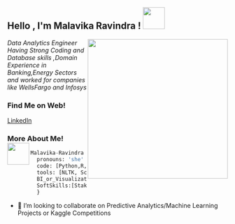 

<h2> Hello , I'm Malavika Ravindra ! <img src="https://media.giphy.com/media/mGcNjsfWAjY5AEZNw6/giphy.gif" width="50"></h2>
<img align='right' src="https://github.com/malavika8/malavika8/undraw_freelancer_b0my(1).gif" width="320">
<p><em>Data Analytics Engineer </br>Having Strong Coding and Database skills ,Domain Experience in Banking,Energy Sectors and worked for companies like WellsFargo and Infosys 
</em></p>


### Find Me on Web! 

<a href="https://www.linkedin.com/in/malavika-ravindra/">LinkedIn</a>
 
 
<h3>More About Me! <img align='left' img src="https://media.giphy.com/media/26n7b7PjSOZJwVCmY/giphy.gif" width="50"></h3>

```Python 3.7
Malavika-Ravindra = {
  pronouns: 'she' | 'her',
  code: [Python,R,VB,C++],
  tools: [NLTK, Scikit, Gensim, Seaborn, HTML, CSS, Docker]
  BI_or_VisualizationTools :[Tableau,PowerBI]
  SoftSkills:[Stakeholder/Client Management,Team leadership,Good written and verbal communication]
  }
```

- 👯 I’m looking to collaborate on Predictive Analytics/Machine Learning Projects or Kaggle Competitions


